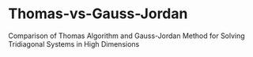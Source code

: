 # Thomas-vs-Gauss-Jordan
Comparison of Thomas Algorithm and Gauss-Jordan Method for Solving Tridiagonal Systems in High Dimensions
